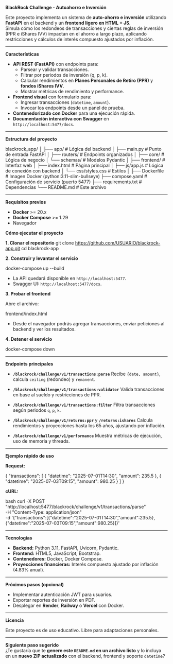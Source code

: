  **BlackRock Challenge - Autoahorro e Inversión**

Este proyecto implementa un sistema de **auto-ahorro e inversión** utilizando **FastAPI** en el backend y un **frontend ligero en HTML + JS**.  
Simula cómo los redondeos de transacciones y ciertas reglas de inversión (PPR e iShares IVV) impactan en el ahorro a largo plazo, aplicando restricciones y cálculos de interés compuesto ajustados por inflación.

---

 **Características**
- **API REST (FastAPI)** con endpoints para:
  - Parsear y validar transacciones.
  - Filtrar por periodos de inversión (q, p, k).
  - Calcular rendimientos en **Planes Personales de Retiro (PPR)** y **fondos iShares IVV**.
  - Mostrar métricas de rendimiento y performance.
- **Frontend visual** con formulario para:
  - Ingresar transacciones (`datetime`, `amount`).
  - Invocar los endpoints desde un panel de prueba.
- **Contenedorizado con Docker** para una ejecución rápida.
- **Documentación interactiva con Swagger** en `http://localhost:5477/docs`.

---

 **Estructura del proyecto**

blackrock\_app/
│
├── app/                      # Lógica del backend
│   ├── main.py               # Punto de entrada FastAPI
│   ├── routers/              # Endpoints organizados
│   ├── core/                 # Lógica de negocio
│   └── schemas/              # Modelos Pydantic
│
├── frontend/                 # Interfaz web
│   ├── index.html            # Página principal
│   ├── js/app.js             # Lógica de conexión con backend
│   └── css/styles.css        # Estilos
│
├── Dockerfile                # Imagen Docker (python:3.11-slim-bullseye)
├── compose.yaml              # Configuración de servicio (puerto 5477)
├── requirements.txt          # Dependencias
└── README.md                 # Este archivo


---

 **Requisitos previos**
- **Docker** >= 20.x
- **Docker Compose** >= 1.29
- Navegador 


 **Cómo ejecutar el proyecto**

 **1. Clonar el repositorio**
git clone https://github.com/USUARIO/blackrock-app.git
cd blackrock-app


 **2. Construir y levantar el servicio**

docker-compose up --build

* La API quedará disponible en `http://localhost:5477`.
* Swagger UI: `http://localhost:5477/docs`.

 **3. Probar el frontend**

Abre el archivo:


frontend/index.html


* Desde el navegador podrás agregar transacciones, enviar peticiones al backend y ver los resultados.

 **4. Detener el servicio**


docker-compose down


---

 **Endpoints principales**

* **`/blackrock/challenge/v1/transactions:parse`**
  Recibe `{date, amount}`, calcula `ceiling` (redondeo) y `remanent`.

* **`/blackrock/challenge/v1/transactions:validator`**
  Valida transacciones en base al sueldo y restricciones de PPR.

* **`/blackrock/challenge/v1/transactions:filter`**
  Filtra transacciones según periodos `q`, `p`, `k`.

* **`/blackrock/challenge/v1/returns:ppr`** y **`/returns:ishares`**
  Calcula rendimientos y proyecciones hasta los 65 años, ajustando por inflación.

* **`/blackrock/challenge/v1/performance`**
  Muestra métricas de ejecución, uso de memoria y threads.

---

 **Ejemplo rápido de uso**

**Request:**


{
  "transactions": [
    { "datetime": "2025-07-01T14:30", "amount": 235.5 },
    { "datetime": "2025-07-03T09:15", "amount": 980.25 }
  ]
}


**cURL:**

bash
curl -X POST "http://localhost:5477/blackrock/challenge/v1/transactions/parse" \
-H "Content-Type: application/json" \
-d '{"transactions":[{"datetime":"2025-07-01T14:30","amount":235.5},{"datetime":"2025-07-03T09:15","amount":980.25}]}'


---

 **Tecnologías**

* **Backend:** Python 3.11, FastAPI, Uvicorn, Pydantic.
* **Frontend:** HTML5, JavaScript, Bootstrap.
* **Contenedores:** Docker, Docker Compose.
* **Proyecciones financieras:** Interés compuesto ajustado por inflación (4.83% anual).

---

 **Próximos pasos (opcional)**

* Implementar autenticación JWT para usuarios.
* Exportar reportes de inversión en PDF.
* Desplegar en **Render**, **Railway** o **Vercel** con Docker.

---

 **Licencia**

Este proyecto es de uso educativo. Libre para adaptaciones personales.


---

 **Siguiente paso sugerido**  
¿Te gustaría que te **genere este `README.md` en un archivo listo** y lo incluya en un **nuevo ZIP actualizado** con el backend, frontend y soporte `datetime`?

